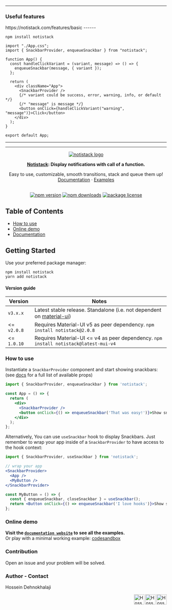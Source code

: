 
---
### Useful features
<p>  https://notistack.com/features/basic  
------

```
npm install notistack
```

```
import "./App.css";
import { SnackbarProvider, enqueueSnackbar } from "notistack";

function App() {
  const handleClickVariant = (variant, message) => () => {
    enqueueSnackbar(message, { variant });
  };

  return (
    <div className="App">
      <SnackbarProvider />
      {/* variant could be success, error, warning, info, or default */}
      {/* "message" is message */}
      <button onClick={handleClickVariant("warning", "message")}>Click</button>
    </div>
  );
}

export default App;
```


---
---

<p align="center">
  <a href="https://notistack.com/" rel="noopener" target="_blank"><img src="https://user-images.githubusercontent.com/26996372/227733423-19064bf7-5176-4a0b-a1b6-cd80a7b32cdf.png" alt="notistack logo"></a></p>
</p>

<div align="center">

**[Notistack](https://notistack.com): Display notifications with call of a function.**

</div>

<div align="center">
Easy to use, customizable, smooth transitions, stack and queue them up!
</div>
<div align="center">
<a href="https://notistack.com">Documentation</a>
<span> · </span>
<a href="https://notistack.com/features/basic">Examples</a>
</br>
</br>

[![npm version](https://img.shields.io/npm/v/notistack.svg?label=version)](https://www.npmjs.com/package/notistack)
[![npm downloads](https://img.shields.io/npm/dm/notistack.svg)](https://www.npmjs.com/package/notistack)
[![package license](https://img.shields.io/npm/l/notistack.svg)](https://www.npmjs.com/package/notistack)

</div>


Table of Contents
--
- [How to use](#how-to-use)
- [Online demo](#online-demo)
- [Documentation](https://notistack.com/api-reference)

## Getting Started

Use your preferred package manager:
```
npm install notistack
yarn add notistack
```

#### Version guide
| Version | Notes 
| --- | --- |
| `v3.x.x` | Latest stable release. Standalone (i.e. not dependent on [material-ui](https://github.com/mui/material-ui)) |
| <= `v2.0.8` | Requires Material-UI v5 as peer dependency. `npm install notistack@2.0.8` |
| <= `1.0.10` | Requires Material-UI <= v4 as peer dependency. `npm install notistack@latest-mui-v4` |



### How to use

Instantiate a `SnackbarProvider` component and start showing snackbars: (see [docs](https://notistack.com/notistack/api-reference) for a full list of available props)

```jsx
import { SnackbarProvider, enqueueSnackbar } from 'notistack';

const App = () => {
  return (
    <div>
      <SnackbarProvider />
      <button onClick={() => enqueueSnackbar('That was easy!')}>Show snackbar</button>
    </div>
  );
};
```

Alternatively, You can use `useSnackbar` hook to display Snackbars. Just remember to wrap your app inside of a `SnackbarProvider` to have access to the hook context:

```jsx
import { SnackbarProvider, useSnackbar } from 'notistack';

// wrap your app
<SnackbarProvider>
  <App />
  <MyButton />
</SnackbarProvider>

const MyButton = () => {
  const { enqueueSnackbar, closeSnackbar } = useSnackbar();
  return <Button onClick={() => enqueueSnackbar('I love hooks')}>Show snackbar</Button>;
};
```

### Online demo

**Visit the [`documentation website`](https://notistack.com/features/basic) to see all the examples.**</br>
Or play with a minimal working example: [codesandbox](https://codesandbox.io/s/github/iamhosseindhv/notistack/tree/master/examples/simple-example??hidenavigation=1&module=%2FApp.js) </br>

### Contribution

Open an issue and your problem will be solved.

### Author - Contact

Hossein Dehnokhalaji

<a href="https://www.instagram.com/iamhosseindhv"><img src="https://github.com/iamhosseindhv/Rentaly/blob/master/Gifs/instagram.png" alt="Hossein Dehnokhalaji Instagram profile" align="right" width="32" height="32"/></a>
<a href="https://www.linkedin.com/in/iamhosseindhv"><img src="https://github.com/iamhosseindhv/Rentaly/blob/master/Gifs/linkedin.png" alt="Hossein Dehnokhalaji Linkedin profile" align="right" width="32" height="32"/></a>
<a href="mailto:hossein.dehnavi98@yahoo.com"><img src="https://github.com/iamhosseindhv/Rentaly/blob/master/Gifs/contact.png" alt="Hossein Dehnokhalaji email address" align="right" width="32" height="32"/></a>
